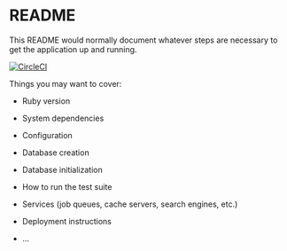 # README

This README would normally document whatever steps are necessary to get the
application up and running.

[![CircleCI](https://circleci.com/gh/RSRBX07/exo-johann.svg?style=svg)](https://circleci.com/gh/RSRBX07/exo-johann)

Things you may want to cover:

* Ruby version

* System dependencies

* Configuration

* Database creation

* Database initialization

* How to run the test suite

* Services (job queues, cache servers, search engines, etc.)

* Deployment instructions

* ...

